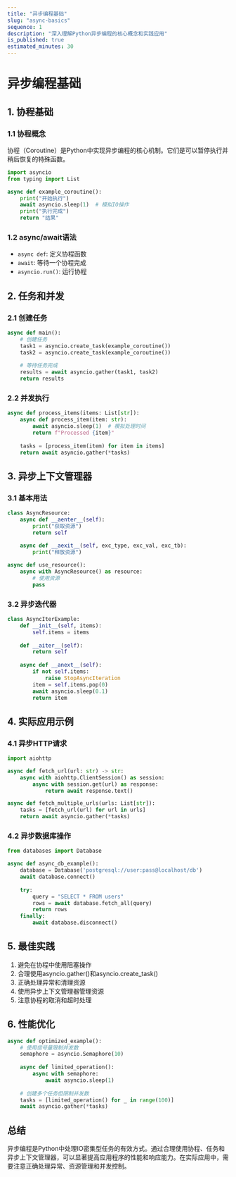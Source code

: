 ```yaml
---
title: "异步编程基础"
slug: "async-basics"
sequence: 1
description: "深入理解Python异步编程的核心概念和实践应用"
is_published: true
estimated_minutes: 30
---
```


# 异步编程基础

## 1. 协程基础

### 1.1 协程概念

协程（Coroutine）是Python中实现异步编程的核心机制。它们是可以暂停执行并稍后恢复的特殊函数。

```python
import asyncio
from typing import List

async def example_coroutine():
    print("开始执行")
    await asyncio.sleep(1)  # 模拟IO操作
    print("执行完成")
    return "结果"
```

### 1.2 async/await语法

- `async def`: 定义协程函数
- `await`: 等待一个协程完成
- `asyncio.run()`: 运行协程

## 2. 任务和并发

### 2.1 创建任务

```python
async def main():
    # 创建任务
    task1 = asyncio.create_task(example_coroutine())
    task2 = asyncio.create_task(example_coroutine())
    
    # 等待任务完成
    results = await asyncio.gather(task1, task2)
    return results
```

### 2.2 并发执行

```python
async def process_items(items: List[str]):
    async def process_item(item: str):
        await asyncio.sleep(1)  # 模拟处理时间
        return f"Processed {item}"
    
    tasks = [process_item(item) for item in items]
    return await asyncio.gather(*tasks)
```

## 3. 异步上下文管理器

### 3.1 基本用法

```python
class AsyncResource:
    async def __aenter__(self):
        print("获取资源")
        return self
    
    async def __aexit__(self, exc_type, exc_val, exc_tb):
        print("释放资源")

async def use_resource():
    async with AsyncResource() as resource:
        # 使用资源
        pass
```

### 3.2 异步迭代器

```python
class AsyncIterExample:
    def __init__(self, items):
        self.items = items
    
    def __aiter__(self):
        return self
    
    async def __anext__(self):
        if not self.items:
            raise StopAsyncIteration
        item = self.items.pop(0)
        await asyncio.sleep(0.1)
        return item
```

## 4. 实际应用示例

### 4.1 异步HTTP请求

```python
import aiohttp

async def fetch_url(url: str) -> str:
    async with aiohttp.ClientSession() as session:
        async with session.get(url) as response:
            return await response.text()

async def fetch_multiple_urls(urls: List[str]):
    tasks = [fetch_url(url) for url in urls]
    return await asyncio.gather(*tasks)
```

### 4.2 异步数据库操作

```python
from databases import Database

async def async_db_example():
    database = Database('postgresql://user:pass@localhost/db')
    await database.connect()
    
    try:
        query = "SELECT * FROM users"
        rows = await database.fetch_all(query)
        return rows
    finally:
        await database.disconnect()
```

## 5. 最佳实践

1. 避免在协程中使用阻塞操作
2. 合理使用asyncio.gather()和asyncio.create_task()
3. 正确处理异常和清理资源
4. 使用异步上下文管理器管理资源
5. 注意协程的取消和超时处理

## 6. 性能优化

```python
async def optimized_example():
    # 使用信号量限制并发数
    semaphore = asyncio.Semaphore(10)
    
    async def limited_operation():
        async with semaphore:
            await asyncio.sleep(1)
    
    # 创建多个任务但限制并发数
    tasks = [limited_operation() for _ in range(100)]
    await asyncio.gather(*tasks)
```

## 总结

异步编程是Python中处理IO密集型任务的有效方式。通过合理使用协程、任务和异步上下文管理器，可以显著提高应用程序的性能和响应能力。在实际应用中，需要注意正确处理异常、资源管理和并发控制。